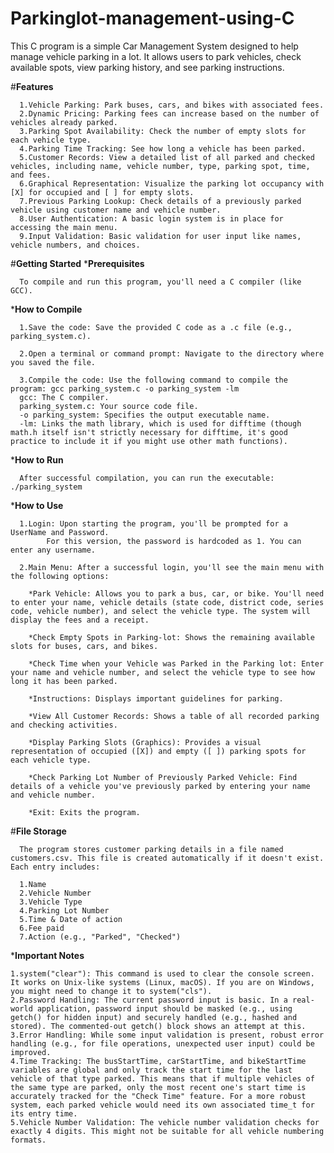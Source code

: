 # Parkinglot-management-using-C

This C program is a simple Car Management System designed to help manage vehicle parking in a lot. It allows users to park vehicles, check available spots, view parking history, and see parking instructions.

#**Features**

      1.Vehicle Parking: Park buses, cars, and bikes with associated fees.
      2.Dynamic Pricing: Parking fees can increase based on the number of vehicles already parked.
      3.Parking Spot Availability: Check the number of empty slots for each vehicle type.
      4.Parking Time Tracking: See how long a vehicle has been parked.
      5.Customer Records: View a detailed list of all parked and checked vehicles, including name, vehicle number, type, parking spot, time, and fees.
      6.Graphical Representation: Visualize the parking lot occupancy with [X] for occupied and [ ] for empty slots.
      7.Previous Parking Lookup: Check details of a previously parked vehicle using customer name and vehicle number.
      8.User Authentication: A basic login system is in place for accessing the main menu.
      9.Input Validation: Basic validation for user input like names, vehicle numbers, and choices.

#**Getting Started**
***Prerequisites**

      To compile and run this program, you'll need a C compiler (like GCC).

***How to Compile**

      1.Save the code: Save the provided C code as a .c file (e.g., parking_system.c).
      
      2.Open a terminal or command prompt: Navigate to the directory where you saved the file.
      
      3.Compile the code: Use the following command to compile the program: gcc parking_system.c -o parking_system -lm
      gcc: The C compiler.
      parking_system.c: Your source code file.
      -o parking_system: Specifies the output executable name.
      -lm: Links the math library, which is used for difftime (though math.h itself isn't strictly necessary for difftime, it's good practice to include it if you might use other math functions).

***How to Run**

      After successful compilation, you can run the executable: ./parking_system 

***How to Use**

      1.Login: Upon starting the program, you'll be prompted for a UserName and Password.
            For this version, the password is hardcoded as 1. You can enter any username.
      
      2.Main Menu: After a successful login, you'll see the main menu with the following options:
      
        *Park Vehicle: Allows you to park a bus, car, or bike. You'll need to enter your name, vehicle details (state code, district code, series code, vehicle number), and select the vehicle type. The system will display the fees and a receipt.
        
        *Check Empty Spots in Parking-lot: Shows the remaining available slots for buses, cars, and bikes.
        
        *Check Time when your Vehicle was Parked in the Parking lot: Enter your name and vehicle number, and select the vehicle type to see how long it has been parked.
        
        *Instructions: Displays important guidelines for parking.
        
        *View All Customer Records: Shows a table of all recorded parking and checking activities.
          
        *Display Parking Slots (Graphics): Provides a visual representation of occupied ([X]) and empty ([ ]) parking spots for each vehicle type.
        
        *Check Parking Lot Number of Previously Parked Vehicle: Find details of a vehicle you've previously parked by entering your name and vehicle number.
        
        *Exit: Exits the program.
  
#**File Storage**

      The program stores customer parking details in a file named customers.csv. This file is created automatically if it doesn't exist. Each entry includes:
      
      1.Name
      2.Vehicle Number
      3.Vehicle Type
      4.Parking Lot Number
      5.Time & Date of action
      6.Fee paid
      7.Action (e.g., "Parked", "Checked")

***Important Notes**

    1.system("clear"): This command is used to clear the console screen. It works on Unix-like systems (Linux, macOS). If you are on Windows, you might need to change it to system("cls").
    2.Password Handling: The current password input is basic. In a real-world application, password input should be masked (e.g., using getch() for hidden input) and securely handled (e.g., hashed and stored). The commented-out getch() block shows an attempt at this.
    3.Error Handling: While some input validation is present, robust error handling (e.g., for file operations, unexpected user input) could be improved.
    4.Time Tracking: The busStartTime, carStartTime, and bikeStartTime variables are global and only track the start time for the last vehicle of that type parked. This means that if multiple vehicles of the same type are parked, only the most recent one's start time is accurately tracked for the "Check Time" feature. For a more robust system, each parked vehicle would need its own associated time_t for its entry time.
    5.Vehicle Number Validation: The vehicle number validation checks for exactly 4 digits. This might not be suitable for all vehicle numbering formats.
